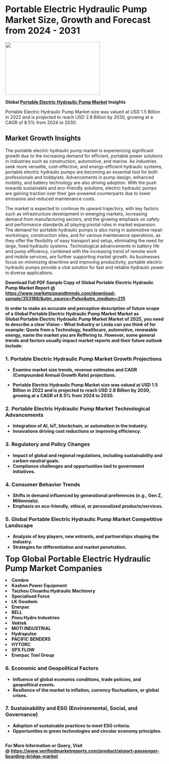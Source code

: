 <H1>Portable Electric Hydraulic Pump Market Size, Growth and Forecast from 2024 - 2031</H1><img class="aligncenter size-medium wp-image-584254" src="https://thirdeyenews.in/wp-content/uploads/2024/09/Global-Market-Research-300x168.jpeg" alt="" width="300" height="168" /><p><strong>Global&nbsp;<a href="https://www.marketsizeandtrends.com/download-sample/353188/&amp;utm_source=Pulse&amp;utm_medium=215">Portable Electric Hydraulic Pump Market</a> Insights</strong></p><p>Portable Electric Hydraulic Pump Market size was valued at USD 1.5 Billion in 2022 and is projected to reach USD 2.8 Billion by 2030, growing at a CAGR of 8.5% from 2024 to 2030.</p><p><h2>Market Growth Insights</h2> <p>The portable electric hydraulic pump market is experiencing significant growth due to the increasing demand for efficient, portable power solutions in industries such as construction, automotive, and marine. As industries seek more versatile, cost-effective, and energy-efficient hydraulic systems, portable electric hydraulic pumps are becoming an essential tool for both professionals and hobbyists. Advancements in pump design, enhanced mobility, and battery technology are also driving adoption. With the push towards sustainable and eco-friendly solutions, electric hydraulic pumps are gaining traction over their gas-powered counterparts due to lower emissions and reduced maintenance costs.</p> <p><strong></strong></p> <p>The market is expected to continue its upward trajectory, with key factors such as infrastructure development in emerging markets, increasing demand from manufacturing sectors, and the growing emphasis on safety and performance standards all playing pivotal roles in market expansion. The demand for portable hydraulic pumps is also rising in automotive repair workshops, construction sites, and for various maintenance operations, as they offer the flexibility of easy transport and setup, eliminating the need for large, fixed hydraulic systems. Technological advancements in battery life and pump efficiency, combined with the increasing trend of remote work and mobile services, are further supporting market growth. As businesses focus on minimizing downtime and improving productivity, portable electric hydraulic pumps provide a vital solution for fast and reliable hydraulic power in diverse applications.</p> <p><strong></p><p><span class=""><strong>Download Full PDF Sample Copy of Global Portable Electric Hydraulic Pump Market Report</strong> @ <a href="https://www.marketsizeandtrends.com/download-sample/353188/&amp;utm_source=Pulse&amp;utm_medium=215" target="_blank">https://www.marketsizeandtrends.com/download-sample/353188/&amp;utm_source=Pulse&amp;utm_medium=215</a></span></p><p>In order to make an accurate and perceptive description of future scope of a Global&nbsp;Portable Electric Hydraulic Pump Market Market as Global&nbsp;Portable Electric Hydraulic Pump Market Market of 2025, you need to describe a clear Vision &ndash; What Industry or Linda can you think of for example: Quote from a Technology, healthcare, automotive, renewable energy, name the market you are Reffering to. However, some general trends and factors usually impact market reports and their future outlook include:</p><h3>1.&nbsp;<strong>Portable Electric Hydraulic Pump Market Growth Projections</strong></h3><ul><li>Examine market size trends, revenue estimates and CAGR (Compounded Annual Growth Rate) projections.</li><li><p>Portable Electric Hydraulic Pump Market size was valued at USD 1.5 Billion in 2022 and is projected to reach USD 2.8 Billion by 2030, growing at a CAGR of 8.5% from 2024 to 2030.</p></li></ul><h3>2.&nbsp;<strong>Portable Electric Hydraulic Pump Market Technological Advancements</strong></h3><ul><li>Integration of AI, IoT, blockchain, or automation in the industry.</li><li>Innovations driving cost reductions or improving efficiency.</li></ul><h3>3.&nbsp;<strong>Regulatory and Policy Changes</strong></h3><ul><li>Impact of global and regional regulations, including sustainability and carbon-neutral goals.</li><li>Compliance challenges and opportunities tied to government initiatives.</li></ul><h3>4.&nbsp;<strong>Consumer Behavior Trends</strong></h3><ul><li>Shifts in demand influenced by generational preferences (e.g., Gen Z, Millennials).</li><li>Emphasis on eco-friendly, ethical, or personalized products/services.</li></ul><h3>5.&nbsp;<strong>Global Portable Electric Hydraulic Pump Market Competitive Landscape</strong></h3><ul><li>Analysis of key players, new entrants, and partnerships shaping the industry.</li><li>Strategies for differentiation and market penetration.</li></ul><p data-pm-slice="1 1 []"><span style="color: inherit; font-family: inherit; font-size: 25px;">Top Global Portable Electric Hydraulic Pump Market Companies</span></p><div class="" data-test-id=""><p><li>Cembre</li><li> Kashon Power Equipment</li><li> Taizhou Chuanhu Hydraulic Machinery</li><li> Specialised Force</li><li> LK Goodwin</li><li> Enerpac</li><li> BELL</li><li> Pneu Hydro Industries</li><li> Vektek</li><li> MOTI INDUSTRIAL</li><li> Hydrapulse</li><li> PACIFIC BENDERS</li><li> HYTORC</li><li> SPX FLOW</li><li> Enerpac Tool Group</li></p></div><h3>6.&nbsp;<strong>Economic and Geopolitical Factors</strong></h3><ul><li>Influence of global economic conditions, trade policies, and geopolitical events.</li><li>Resilience of the market to inflation, currency fluctuations, or global crises.</li></ul><h3>7.&nbsp;<strong>Sustainability and ESG (Environmental, Social, and Governance)</strong></h3><ul><li>Adoption of sustainable practices to meet ESG criteria.</li><li>Opportunities in green technologies and circular economy principles.</li></ul><h2><strong style="font-size: 14px;">For More Information or Query, Visit @&nbsp;</strong><a style="background-color: #ffffff; font-size: 14px;" href="https://www.marketsizeandtrends.com/report/portable-electric-hydraulic-pump-market/" target="_blank">https://www.verifiedmarketreports.com/product/airport-passenger-boarding-bridge-market</a></h2>

